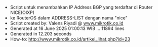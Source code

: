 - Script untuk menambahkan IP Address BGP yang terdaftar di Router NICE(OIXP)
- ke RouterOS dalam ADDRESS-LIST dengan nama "nice"
- Script created by: Valens Riyadi @ www.mikrotik.co.id
- Generated at 16 June 2025 01:00:13 WIB ... 11894 lines
- Generated in 12.203 seconds
- How-to: http://www.mikrotik.co.id/artikel_lihat.php?id=23
